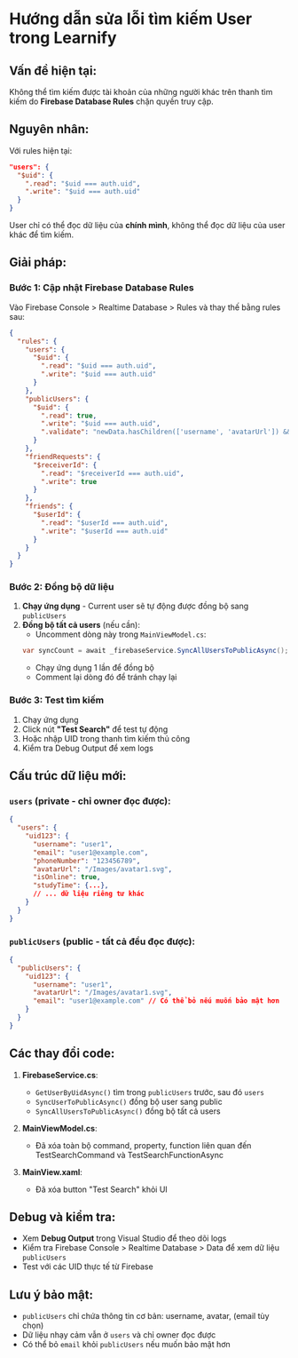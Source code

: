 # Hướng dẫn sửa lỗi tìm kiếm User trong Learnify

## Vấn đề hiện tại:

Không thể tìm kiếm được tài khoản của những người khác trên thanh tìm kiếm do **Firebase Database Rules** chặn quyền truy cập.

## Nguyên nhân:

Với rules hiện tại:

```json
"users": {
  "$uid": {
    ".read": "$uid === auth.uid",
    ".write": "$uid === auth.uid"
  }
}
```

User chỉ có thể đọc dữ liệu của **chính mình**, không thể đọc dữ liệu của user khác để tìm kiếm.

## Giải pháp:

### Bước 1: Cập nhật Firebase Database Rules

Vào Firebase Console > Realtime Database > Rules và thay thế bằng rules sau:

```json
{
  "rules": {
    "users": {
      "$uid": {
        ".read": "$uid === auth.uid",
        ".write": "$uid === auth.uid"
      }
    },
    "publicUsers": {
      "$uid": {
        ".read": true,
        ".write": "$uid === auth.uid",
        ".validate": "newData.hasChildren(['username', 'avatarUrl']) && newData.child('username').isString() && newData.child('avatarUrl').isString()"
      }
    },
    "friendRequests": {
      "$receiverId": {
        ".read": "$receiverId === auth.uid",
        ".write": true
      }
    },
    "friends": {
      "$userId": {
        ".read": "$userId === auth.uid",
        ".write": "$userId === auth.uid"
      }
    }
  }
}
```

### Bước 2: Đồng bộ dữ liệu

1. **Chạy ứng dụng** - Current user sẽ tự động được đồng bộ sang `publicUsers`
2. **Đồng bộ tất cả users** (nếu cần):
   - Uncomment dòng này trong `MainViewModel.cs`:
   ```csharp
   var syncCount = await _firebaseService.SyncAllUsersToPublicAsync();
   ```
   - Chạy ứng dụng 1 lần để đồng bộ
   - Comment lại dòng đó để tránh chạy lại

### Bước 3: Test tìm kiếm

1. Chạy ứng dụng
2. Click nút **"Test Search"** để test tự động
3. Hoặc nhập UID trong thanh tìm kiếm thủ công
4. Kiểm tra Debug Output để xem logs

## Cấu trúc dữ liệu mới:

### `users` (private - chỉ owner đọc được):

```json
{
  "users": {
    "uid123": {
      "username": "user1",
      "email": "user1@example.com",
      "phoneNumber": "123456789",
      "avatarUrl": "/Images/avatar1.svg",
      "isOnline": true,
      "studyTime": {...},
      // ... dữ liệu riêng tư khác
    }
  }
}
```

### `publicUsers` (public - tất cả đều đọc được):

```json
{
  "publicUsers": {
    "uid123": {
      "username": "user1",
      "avatarUrl": "/Images/avatar1.svg",
      "email": "user1@example.com" // Có thể bỏ nếu muốn bảo mật hơn
    }
  }
}
```

## Các thay đổi code:

1. **FirebaseService.cs**:

   - `GetUserByUidAsync()` tìm trong `publicUsers` trước, sau đó `users`
   - `SyncUserToPublicAsync()` đồng bộ user sang public
   - `SyncAllUsersToPublicAsync()` đồng bộ tất cả users

2. **MainViewModel.cs**:

   - Đã xóa toàn bộ command, property, function liên quan đến TestSearchCommand và TestSearchFunctionAsync

3. **MainView.xaml**:
   - Đã xóa button "Test Search" khỏi UI

## Debug và kiểm tra:

- Xem **Debug Output** trong Visual Studio để theo dõi logs
- Kiểm tra Firebase Console > Realtime Database > Data để xem dữ liệu `publicUsers`
- Test với các UID thực tế từ Firebase

## Lưu ý bảo mật:

- `publicUsers` chỉ chứa thông tin cơ bản: username, avatar, (email tùy chọn)
- Dữ liệu nhạy cảm vẫn ở `users` và chỉ owner đọc được
- Có thể bỏ `email` khỏi `publicUsers` nếu muốn bảo mật hơn
